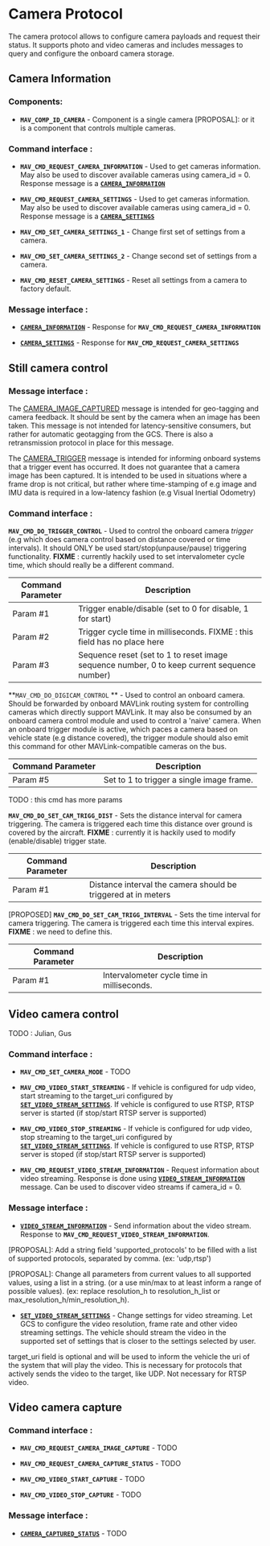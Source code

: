 # Camera Protocol

The camera protocol allows to configure camera payloads and request their status. It supports photo and video cameras and includes messages to query and configure the onboard camera storage.

## Camera Information

### Components:

 - **`MAV_COMP_ID_CAMERA`** - Component is a single camera
[PROPOSAL]: or it is a component that controls multiple cameras.

### Command interface :

 - **`MAV_CMD_REQUEST_CAMERA_INFORMATION`** - Used to get cameras information. May also be used to discover available cameras using camera_id = 0. Response message is a [**`CAMERA_INFORMATION`**](http://mavlink.org/messages/common#CAMERA_INFORMATION)

 - **`MAV_CMD_REQUEST_CAMERA_SETTINGS`** - Used to get cameras information. May also be used to discover available cameras using camera_id = 0. Response message is a [**`CAMERA_SETTINGS`**](http://mavlink.org/messages/common#CAMERA_SETTINGS)

 - **`MAV_CMD_SET_CAMERA_SETTINGS_1`** - Change first set of settings from a camera.

 - **`MAV_CMD_SET_CAMERA_SETTINGS_2`** - Change second set of settings from a camera.

 - **`MAV_CMD_RESET_CAMERA_SETTINGS`** - Reset all settings from a camera to factory default.

### Message interface :

 - [**`CAMERA_INFORMATION`**](http://mavlink.org/messages/common#CAMERA_INFORMATION) - Response for **`MAV_CMD_REQUEST_CAMERA_INFORMATION`**

 - [**`CAMERA_SETTINGS`**](http://mavlink.org/messages/common#CAMERA_SETTINGS) - Response for **`MAV_CMD_REQUEST_CAMERA_SETTINGS`**

## Still camera control

### Message interface : 

The [CAMERA\_IMAGE\_CAPTURED](http://mavlink.org/messages/common#CAMERA_IMAGE_CAPTURED) message is intended for geo-tagging and camera feedback. It should be sent by the camera when an image has been taken. This message is not intended for latency-sensitive consumers, but rather for automatic geotagging from the GCS. There is also a retransmission protocol in place for this message.

The [CAMERA\_TRIGGER](http://mavlink.org/messages/common#CAMERA_TRIGGER) message is intended for informing onboard systems that a trigger event has occurred. It does not guarantee that a camera image has been captured. It is intended to be used in situations where a frame drop is not critical, but rather where time-stamping of e.g image and IMU data is required in a low-latency fashion (e.g Visual Inertial Odometry)


### Command interface : 

**`MAV_CMD_DO_TRIGGER_CONTROL`** - Used to control the onboard camera _trigger_ (e.g which does camera control based on distance covered or time intervals). It should ONLY be used start/stop(unpause/pause) triggering functionality. **FIXME** : currently hackily used to set intervalometer cycle time, which should really be a different command. 

| Command Parameter | Description |
| -- | -- |
| Param #1 | Trigger enable/disable (set to 0 for disable, 1 for start) |
| Param #2 | Trigger cycle time in milliseconds. FIXME : this field has no place here |
| Param #3 | Sequence reset (set to 1 to reset image sequence number, 0 to keep current sequence number) |

**`MAV_CMD_DO_DIGICAM_CONTROL` ** - Used to control an onboard camera. Should be forwarded by onboard MAVLink routing system for controlling cameras which directly support MAVLink. It may also be consumed by an onboard camera control module and used to control a 'naive' camera. When an onboard trigger module is active, which paces a camera based on vehicle state (e.g distance covered), the trigger module should also emit this command for other MAVLink-compatible cameras on the bus.

| Command Parameter | Description |
| -- | -- |
| Param #5 | Set to 1 to trigger a single image frame. |

TODO : this cmd has more params

**`MAV_CMD_DO_SET_CAM_TRIGG_DIST`** - Sets the distance interval for camera triggering. The camera is triggered each time this distance over ground is covered by the aircraft. **FIXME** : currently it is hackily used to modify (enable/disable) trigger state.

| Command Parameter | Description |
| -- | -- |
| Param #1 | Distance interval the camera should be triggered at in meters |

[PROPOSED] **`MAV_CMD_DO_SET_CAM_TRIGG_INTERVAL`** - Sets the time interval for camera triggering. The camera is triggered each time this interval expires. **FIXME** : we need to define this.

| Command Parameter | Description |
| -- | -- |
| Param #1 | Intervalometer cycle time in milliseconds. |


## Video camera control

TODO : Julian, Gus

### Command interface :

 - **`MAV_CMD_SET_CAMERA_MODE`** - TODO

 - **`MAV_CMD_VIDEO_START_STREAMING`** - If vehicle is configured for udp video, start streaming to the target_uri configured by [**`SET_VIDEO_STREAM_SETTINGS`**](http://mavlink.org/messages/common#SET_VIDEO_STREAM_SETTINGS). If vehicle is configured to use RTSP, RTSP server is started (if stop/start RTSP server is supported)

 - **`MAV_CMD_VIDEO_STOP_STREAMING`** - If vehicle is configured for udp video, stop streaming to the target_uri configured by [**`SET_VIDEO_STREAM_SETTINGS`**](http://mavlink.org/messages/common#SET_VIDEO_STREAM_SETTINGS). If vehicle is configured to use RTSP, RTSP server is stoped (if stop/start RTSP server is supported)

 - **`MAV_CMD_REQUEST_VIDEO_STREAM_INFORMATION`** - Request information about video streaming. Response is done using [**`VIDEO_STREAM_INFORMATION`**](http://mavlink.org/messages/common#VIDEO_STREAM_INFORMATION) message. Can be used to discover video streams if camera_id = 0.

### Message interface :

 - [**`VIDEO_STREAM_INFORMATION`**](http://mavlink.org/messages/common#VIDEO_STREAM_INFORMATION) - Send information about the video stream. Response to  **`MAV_CMD_REQUEST_VIDEO_STREAM_INFORMATION`**.

[PROPOSAL]: Add a string field 'supported_protocols' to be filled with a list of supported protocols, separated by comma. (ex: 'udp,rtsp')

[PROPOSAL]: Change all parameters from current values to all supported values, using a list in a string. (or a use min/max to at least inform a range of possible values). (ex: replace resolution_h to resolution_h_list or max_resolution_h/min_resolution_h).

 - [**`SET_VIDEO_STREAM_SETTINGS`**](http://mavlink.org/messages/common#SET_VIDEO_STREAM_SETTINGS) - Change settings for video streaming. Let GCS to configure the video resolution, frame rate and other video streaming settings. The vehicle should stream the video in the supported set of settings that is closer to the settings selected by user.

target_uri field is optional and will be used to inform the vehicle the uri of the system that will play the video. This is necessary for protocols that actively sends the video to the target, like UDP. Not necessary for RTSP video.

## Video camera capture

### Command interface :

 - **`MAV_CMD_REQUEST_CAMERA_IMAGE_CAPTURE`** - TODO

 - **`MAV_CMD_REQUEST_CAMERA_CAPTURE_STATUS`** - TODO

 - **`MAV_CMD_VIDEO_START_CAPTURE`** - TODO

 - **`MAV_CMD_VIDEO_STOP_CAPTURE`** - TODO

### Message interface :

 - [**`CAMERA_CAPTURED_STATUS`**](http://mavlink.org/messages/common#CAMERA_CAPTURED_STATUS) - TODO
